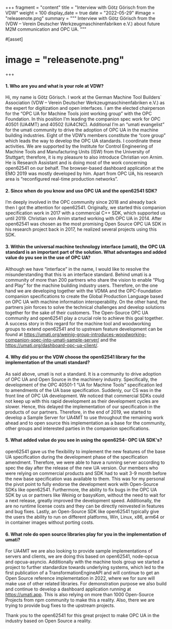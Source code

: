+++
fragment = "content"
title = "Interview with Götz Görisch from the VDW"
weight = 100
display_date = true
date = "2022-05-29"
#image = "releasenote.png"
summary = """
Interview with Götz Görisch from the (VDW – Verein Deutscher Werkzeugmaschinenfabriken e.V.) about future M2M communication and OPC UA.
"""

#[asset]
#  image = "releasenote.png"
+++

#### 1. Who are you and what is your role at VDW?
Hi, my name is Götz Görisch. I work at the German Machine Tool Builders` Association (VDW – Verein Deutscher Werkzeugmaschinenfabriken e.V.) as the expert for digitization and open interfaces. I am the elected chairperson for the “OPC UA for Machine Tools joint working group” with the OPC Foundation. In this position I’m leading the companion spec work for OPC 40501 (UA4MT) and 40502 (UA4CNC). Additional I’m an “umati evangelist” for the umati community to drive the adoption of OPC UA in the machine building industries.
Eight of the VDW’s members constitute the “core group” which leads the way to develop the OPC UA standards. I coordinate these activities. We are supported by the Institute for Control Engineering of Machine Tools and Manufacturing Units (ISW) from the University of Stuttgart; therefore, it is my pleasure to also introduce Christian von Arnim. He is Research Assistant and is doing most of the work concerning open62541 on our behalf. The browser-based dashboard application at the EMO 2019 was mostly developed by him. Apart from OPC UA, his research area is “reconfigured real-time production networks”.

#### 2. Since when do you know and use OPC UA and the open62541 SDK?
I’m deeply involved in the OPC community since 2018 and already back then I got the attention for open62541. Originally, we started this companion specification work in 2017 with a commercial C++ SDK, which supported us until 2019. Christian von Arnim started working with OPC UA in 2014. After open62541 was chosen as the most promising Open Source OPC UA SDK in his research project back in 2017, he realized several projects using this SDK.

#### 3. Within the universal machine technology interface (umati), the OPC UA standard is an important part of the solution. What advantages and added value do you see in the use of OPC UA?
Although we have “interface” in the name, I would like to resolve the misunderstanding that this is an interface standard. Behind umati is a community of more than 200 partners who share the vision to enable “Plug and Play” for the machine building industry users. Therefore, on the one hand we are developing together with the VDMA and the OPC-Foundation companion specifications to create the Global Production Language based on OPC UA with machine information interoperability. On the other hand, the partners join forces to solve the technical challenges and develop solutions together for the sake of their customers. The Open-Source OPC UA community and open62541 play a crucial role to achieve this goal together. A success story in this regard for the machine tool and woodworking groups to extend open62541 and to upstream feature development can be found at https://umati.org/weinig-group-introduces-woodworking-companion-spec-into-umati-sample-server/ and the https://umati.org/dashboard-opc-ua-client/.

#### 4. Why did you or the VDW choose the open62541 library for the implementation of the umati standard?
As said above, umati is not a standard. It is a community to drive adoption of OPC UA and Open Source in the machinery industry. Specifically, the development of the OPC 40501-1 “UA for Machine Tools” specification led to amendments of the UA base specification. Suddenly, our CS was in the front line of OPC UA development. We noticed that commercial SDKs could not keep up with this rapid development as their development cycles are slower. Hence, this delayed the implementation of our specification in the products of our partners. Therefore, in the end of 2019, we started to develop a Sample Server for UA4MT to use throughout the remaining work ahead and to open source this implementation as a base for the community, other groups and interested parties in the companion specifications.

#### 5. What added value do you see in using the open6254- OPC UA SDK's?
open62541 gave us the flexibility to implement the new features of the base UA specification during the development phase of the specification amendment. Therefore, we were able to have a running server according to spec the day after the release of the new UA version. Our members who were relying on commercial products and SDK had to wait 3-9 month before the new base specification was available to them. This was for my personal the pivot point to fully endorse the development work with Open-Source SDKs like open62541.
Furthermore, the ability to fix bugs in the OPC UA SDK by us or partners like Weinig or basysKom, without the need to wait for a next release, greatly improved the development speed. Additionally, the are no runtime license costs and they can be directly reinvested in features and bug fixes.
Lastly, an Open-Source SDK like open62541 typically give the users the ability to run on different platforms, Win, Linux, x86, arm64 or in container images without porting costs.

#### 6. What role do open source libraries play for you in the implementation of umati?
For UA4MT we are also looking to provide sample implementations of servers and clients, we are doing this based on open62541, node-opcua and opcua-asyncio. Additionally with the machine tools group we started a project to further standardize towards underlying systems, which led to the first publication of a TransformationEngineAPI and will continue to get an Open Source reference implementation in 2022, where we for sure will make use of other related libraries.
For demonstration purpose we also build and continue to develop a dashboard application running at https://umati.app. This is also relying on more than 1000 Open-Source Projects from npm community to make this a reality. Also, there we are trying to provide bug fixes to the upstream projects.

Thank you to the open62541 for this great project to make OPC UA in the industry based on Open Source a reality.

